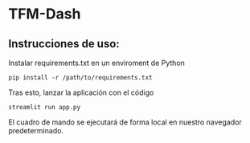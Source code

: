 # TFM-Dash

## Instrucciones de uso:

Instalar requirements.txt en un enviroment de Python

```
pip install -r /path/to/requirements.txt
```

Tras esto, lanzar la aplicación con el código

```
streamlit run app.py
```

El cuadro de mando se ejecutará de forma local en nuestro navegador predeterminado.
